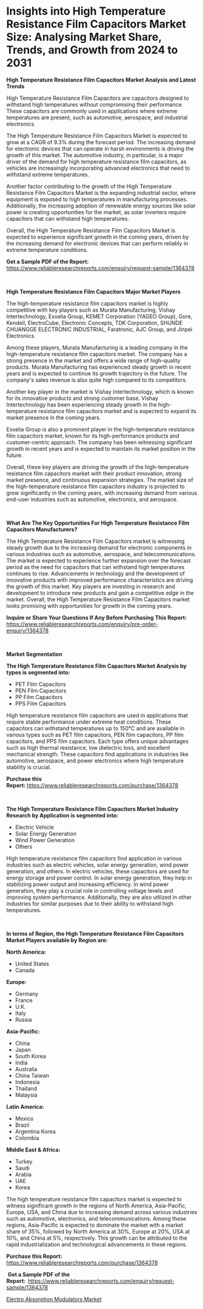 <p><h1>Insights into High Temperature Resistance Film Capacitors Market Size: Analysing Market Share, Trends, and Growth from 2024 to 2031</h1></p><p><strong>High Temperature Resistance Film Capacitors Market Analysis and Latest Trends</strong></p>
<p><p>High Temperature Resistance Film Capacitors are capacitors designed to withstand high temperatures without compromising their performance. These capacitors are commonly used in applications where extreme temperatures are present, such as automotive, aerospace, and industrial electronics.</p><p>The High Temperature Resistance Film Capacitors Market is expected to grow at a CAGR of 9.3% during the forecast period. The increasing demand for electronic devices that can operate in harsh environments is driving the growth of this market. The automotive industry, in particular, is a major driver of the demand for high temperature resistance film capacitors, as vehicles are increasingly incorporating advanced electronics that need to withstand extreme temperatures.</p><p>Another factor contributing to the growth of the High Temperature Resistance Film Capacitors Market is the expanding industrial sector, where equipment is exposed to high temperatures in manufacturing processes. Additionally, the increasing adoption of renewable energy sources like solar power is creating opportunities for the market, as solar inverters require capacitors that can withstand high temperatures.</p><p>Overall, the High Temperature Resistance Film Capacitors Market is expected to experience significant growth in the coming years, driven by the increasing demand for electronic devices that can perform reliably in extreme temperature conditions.</p></p>
<p><strong>Get a Sample PDF of the Report:&nbsp;</strong> <a href="https://www.reliableresearchreports.com/enquiry/request-sample/1364378">https://www.reliableresearchreports.com/enquiry/request-sample/1364378</a></p>
<p>&nbsp;</p>
<p><strong>High Temperature Resistance Film Capacitors Major Market Players</strong></p>
<p><p>The high-temperature resistance film capacitors market is highly competitive with key players such as Murata Manufacturing, Vishay Intertechnology, Exxelia Group, KEMET Corporation (YAGEO Group), Gore, Kendeil, ElectroCube, Electronic Concepts, TDK Corporation, SHUNDE CHUANGGE ELECTRONIC INDUSTRIAL, Faratronic, AJC Group, and Jinpei Electronics.</p><p>Among these players, Murata Manufacturing is a leading company in the high-temperature resistance film capacitors market. The company has a strong presence in the market and offers a wide range of high-quality products. Murata Manufacturing has experienced steady growth in recent years and is expected to continue its growth trajectory in the future. The company's sales revenue is also quite high compared to its competitors.</p><p>Another key player in the market is Vishay Intertechnology, which is known for its innovative products and strong customer base. Vishay Intertechnology has been experiencing steady growth in the high-temperature resistance film capacitors market and is expected to expand its market presence in the coming years.</p><p>Exxelia Group is also a prominent player in the high-temperature resistance film capacitors market, known for its high-performance products and customer-centric approach. The company has been witnessing significant growth in recent years and is expected to maintain its market position in the future.</p><p>Overall, these key players are driving the growth of the high-temperature resistance film capacitors market with their product innovation, strong market presence, and continuous expansion strategies. The market size of the high-temperature resistance film capacitors industry is projected to grow significantly in the coming years, with increasing demand from various end-user industries such as automotive, electronics, and aerospace.</p></p>
<p>&nbsp;</p>
<p><strong>What Are The Key Opportunities For High Temperature Resistance Film Capacitors Manufacturers?</strong></p>
<p><p>The High Temperature Resistance Film Capacitors market is witnessing steady growth due to the increasing demand for electronic components in various industries such as automotive, aerospace, and telecommunications. The market is expected to experience further expansion over the forecast period as the need for capacitors that can withstand high temperatures continues to rise. Advancements in technology and the development of innovative products with improved performance characteristics are driving the growth of this market. Key players are investing in research and development to introduce new products and gain a competitive edge in the market. Overall, the High Temperature Resistance Film Capacitors market looks promising with opportunities for growth in the coming years.</p></p>
<p><strong>Inquire or Share Your Questions If Any Before Purchasing This Report:</strong> <a href="https://www.reliableresearchreports.com/enquiry/pre-order-enquiry/1364378">https://www.reliableresearchreports.com/enquiry/pre-order-enquiry/1364378</a></p>
<p>&nbsp;</p>
<p><strong>Market Segmentation</strong></p>
<p><strong>The High Temperature Resistance Film Capacitors Market Analysis by types is segmented into:</strong></p>
<p><ul><li>PET Film Capacitors</li><li>PEN Film Capacitors</li><li>PP Film Capacitors</li><li>PPS Film Capacitors</li></ul></p>
<p><p>High temperature resistance film capacitors are used in applications that require stable performance under extreme heat conditions. These capacitors can withstand temperatures up to 150°C and are available in various types such as PET film capacitors, PEN film capacitors, PP film capacitors, and PPS film capacitors. Each type offers unique advantages such as high thermal resistance, low dielectric loss, and excellent mechanical strength. These capacitors find applications in industries like automotive, aerospace, and power electronics where high temperature stability is crucial.</p></p>
<p><strong>Purchase this Report:&nbsp;</strong><a href="https://www.reliableresearchreports.com/purchase/1364378">https://www.reliableresearchreports.com/purchase/1364378</a></p>
<p>&nbsp;</p>
<p><strong>The High Temperature Resistance Film Capacitors Market Industry Research by Application is segmented into:</strong></p>
<p><ul><li>Electric Vehicle</li><li>Solar Energy Generation</li><li>Wind Power Generation</li><li>Others</li></ul></p>
<p><p>High temperature resistance film capacitors find application in various industries such as electric vehicles, solar energy generation, wind power generation, and others. In electric vehicles, these capacitors are used for energy storage and power control. In solar energy generation, they help in stabilizing power output and increasing efficiency. In wind power generation, they play a crucial role in controlling voltage levels and improving system performance. Additionally, they are also utilized in other industries for similar purposes due to their ability to withstand high temperatures.</p></p>
<p>&nbsp;</p>
<p><strong>In terms of Region, the High Temperature Resistance Film Capacitors Market Players available by Region are:</strong></p>
<p>
    <p> <strong> North America: </strong>
        <ul>
            <li>United States</li>
            <li>Canada</li>
        </ul>
        </p> 
    <p> <strong> Europe: </strong>
        <ul>
            <li>Germany</li>
            <li>France</li>
            <li>U.K.</li>
            <li>Italy</li>
            <li>Russia</li>
        </ul>
        </p> 
    <p> <strong> Asia-Pacific: </strong>
        <ul>
            <li>China</li>
            <li>Japan</li>
            <li>South Korea</li>
            <li>India</li>
            <li>Australia</li>
            <li>China Taiwan</li>
            <li>Indonesia</li>
            <li>Thailand</li>
            <li>Malaysia</li>
        </ul>
        </p> 
    <p> <strong> Latin America: </strong>
        <ul>
            <li>Mexico</li>
            <li>Brazil</li>
            <li>Argentina Korea</li>
            <li>Colombia</li>
        </ul>
        </p> 
    <p> <strong> Middle East & Africa: </strong>
        <ul>
            <li>Turkey</li>
            <li>Saudi</li>
            <li>Arabia</li>
            <li>UAE</li>
            <li>Korea</li>
        </ul>
    </p>
    </p>
<p><p>The high temperature resistance film capacitors market is expected to witness significant growth in the regions of North America, Asia-Pacific, Europe, USA, and China due to increasing demand across various industries such as automotive, electronics, and telecommunications. Among these regions, Asia-Pacific is expected to dominate the market with a market share of 35%, followed by North America at 30%, Europe at 20%, USA at 10%, and China at 5%, respectively. This growth can be attributed to the rapid industrialization and technological advancements in these regions.</p></p>
<p><strong>Purchase this Report: </strong><a href="https://www.reliableresearchreports.com/purchase/1364378">https://www.reliableresearchreports.com/purchase/1364378</a></p>
<p>&nbsp;<strong>Get a Sample PDF of the Report:&nbsp;&nbsp;</strong><a href="https://www.reliableresearchreports.com/enquiry/request-sample/1364378">https://www.reliableresearchreports.com/enquiry/request-sample/1364378</a></p>
<p><strong></strong></p>
<p><p><a href="https://github.com/timeliteaut/Market-Research-Report-List-2/blob/main/electro-absorption-modulators-market.md">Electro Absorption Modulators Market</a></p></p>
